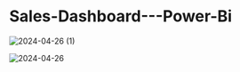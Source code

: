 # Sales-Dashboard---Power-Bi

![2024-04-26 (1)](https://github.com/King-Engineer-Programmer/Sales-Dashboard---Power-Bi/assets/115958140/0ccbba46-2ced-4027-be39-01ad856df2ec)

![2024-04-26](https://github.com/King-Engineer-Programmer/Sales-Dashboard---Power-Bi/assets/115958140/ebfd2a03-17c6-4f51-8a80-47d765018f76)
